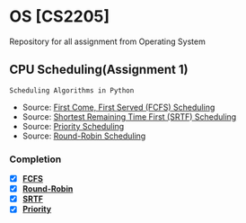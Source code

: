 # OS [CS2205]
Repository for all assignment from Operating System 
## CPU Scheduling(Assignment 1) 
```
Scheduling Algorithms in Python
```
- Source: [First Come, First Served (FCFS) Scheduling](https://www.geeksforgeeks.org/program-fcfs-scheduling-set-1/)
- Source: [Shortest Remaining Time First (SRTF) Scheduling](https://www.javatpoint.com/os-srtf-scheduling-algorithm)
- Source: [Priority Scheduling](https://www.tutorialspoint.com/operating_system/os_process_scheduling_algorithms.htm)
- Source: [Round-Robin Scheduling](https://en.wikipedia.org/wiki/Round-robin_scheduling)
### Completion
  - [x] [**FCFS**](https://github.com/mazility/OS/blob/master/FCFS.py)
  - [x] [**Round-Robin**](https://github.com/mazility/OS/blob/master/RoundR.py)
  - [x] [**SRTF**](https://github.com/mazility/OS/blob/master/SRTF.py)
  - [x] [**Priority**](https://github.com/mazility/OS/blob/master/Priority.py)

